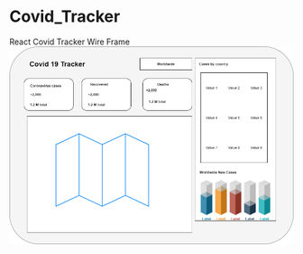 # Covid_Tracker

React Covid Tracker Wire Frame
![covid Tracker ](https://github.com/AL-Kaisi/Covid_Tracker/blob/main/covid-19-tacker/public/covid%20Tracker.png)

